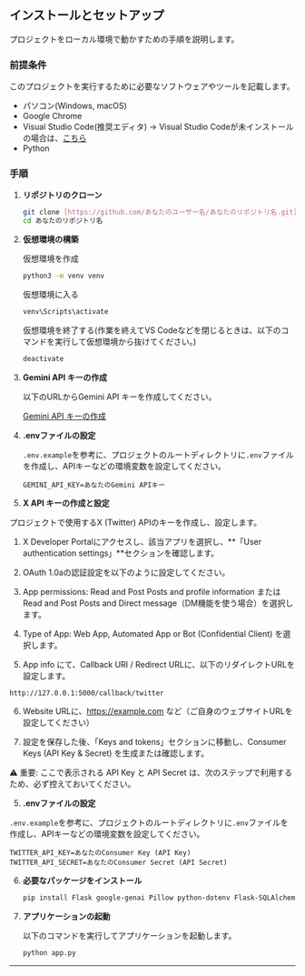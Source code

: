 ## インストールとセットアップ

プロジェクトをローカル環境で動かすための手順を説明します。

### 前提条件

このプロジェクトを実行するために必要なソフトウェアやツールを記載します。
- パソコン(Windows, macOS)
- Google Chrome
- Visual Studio Code(推奨エディタ) → Visual Studio Codeが未インストールの場合は、[こちら](https://code.visualstudio.com/download)
- Python

### 手順

1.  **リポジトリのクローン**

    ```bash
    git clone [https://github.com/あなたのユーザー名/あなたのリポジトリ名.git](https://github.com/あなたのユーザー名/あなたのリポジトリ名.git)
    cd あなたのリポジトリ名
    ```

2.  **仮想環境の構築**

    仮想環境を作成
    ```bash
    python3 -m venv venv
    ```

    仮想環境に入る
    ```bash
    venv\Scripts\activate
    ```
    
    仮想環境を終了する(作業を終えてVS Codeなどを閉じるときは、以下のコマンドを実行して仮想環境から抜けてください。)
    ```bash
    deactivate
    ```

2.  **Gemini API キーの作成**

    以下のURLからGemini API キーを作成してください。

    [Gemini API キーの作成](https://ai.google.dev/gemini-api/docs?hl=)
3.  **.envファイルの設定**

    `.env.example`を参考に、プロジェクトのルートディレクトリに`.env`ファイルを作成し、APIキーなどの環境変数を設定してください。

    ```
    GEMINI_API_KEY=あなたのGemini APIキー
    ```
4. **X API キーの作成と設定** 

プロジェクトで使用するX (Twitter) APIのキーを作成し、設定します。

1. X Developer Portalにアクセスし、該当アプリを選択し、**「User authentication settings」**セクションを確認します。

2. OAuth 1.0aの認証設定を以下のように設定してください。

3. App permissions: Read and Post Posts and profile information または Read and Post Posts and Direct message（DM機能を使う場合）を選択します。

4. Type of App: Web App, Automated App or Bot (Confidential Client) を選択します。

5. App info にて、Callback URI / Redirect URLに、以下のリダイレクトURLを設定します。

```
http://127.0.0.1:5000/callback/twitter
```

6. Website URLに、https://example.com など（ご自身のウェブサイトURLを設定してください）

7. 設定を保存した後、「Keys and tokens」セクションに移動し、Consumer Keys (API Key & Secret) を生成または確認します。

⚠️ 重要: ここで表示される API Key と API Secret は、次のステップで利用するため、必ず控えておいてください。

5. **.envファイルの設定**
   
`.env.example`を参考に、プロジェクトのルートディレクトリに`.env`ファイルを作成し、APIキーなどの環境変数を設定してください。
```
TWITTER_API_KEY=あなたのConsumer Key (API Key)
TWITTER_API_SECRET=あなたのConsumer Secret (API Secret)
```

6. **必要なパッケージをインストール**

   ```bash
   pip install Flask google-genai Pillow python-dotenv Flask-SQLAlchemy flask-cors tweepy
   ```
   
7.  **アプリケーションの起動**

    以下のコマンドを実行してアプリケーションを起動します。

    ```bash
    python app.py

    ```

---
